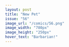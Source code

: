 ```yaml
---
layout: post
title: "New Pet"
issue: "56"
image_url: "/comics/56.png"
image_width: "780px"
image_height: "250px"
hover_text: "Barbarian!"
---
```


